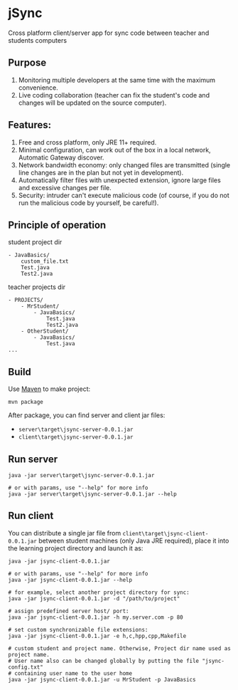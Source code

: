 # jSync
Cross platform client/server app for sync code between teacher and students computers

## Purpose
1. Monitoring multiple developers at the same time with the maximum convenience.
2. Live coding collaboration (teacher can fix the student's code and changes will be updated on the source computer).

## Features:
1. Free and cross platform, only JRE 11+ required.
2. Minimal configuration, can work out of the box in a local network, Automatic Gateway discover.
3. Network bandwidth economy: only changed files are transmitted (single line changes are in the plan but not yet in development).
4. Automatically filter files with unexpected extension, ignore large files and excessive changes per file.
5. Security: intruder can't execute malicious code (of course, if you do not run the malicious code by yourself, be careful!).

## Principle of operation
student project dir
```
- JavaBasics/
    custom_file.txt
    Test.java
    Test2.java
```

teacher projects dir
```
- PROJECTS/
    - MrStudent/
        - JavaBasics/
            Test.java
            Test2.java
    - OtherStudent/
        - JavaBasics/
            Test.java 
...       
```

## Build
Use [Maven](https://maven.apache.org/) to make project:
```
mvn package
```

After package, you can find server and client jar files:
- `server\target\jsync-server-0.0.1.jar`
- `client\target\jsync-server-0.0.1.jar`

## Run server
```
java -jar server\target\jsync-server-0.0.1.jar

# or with params, use "--help" for more info
java -jar server\target\jsync-server-0.0.1.jar --help
```


## Run client
You can distribute a single jar file from `client\target\jsync-client-0.0.1.jar` between student machines 
(only Java JRE required), place it into the learning project directory and launch it as:

```
java -jar jsync-client-0.0.1.jar

# or with params, use "--help" for more info
java -jar jsync-client-0.0.1.jar --help

# for example, select another project directory for sync:
java -jar jsync-client-0.0.1.jar -d "/path/to/project"

# assign predefined server host/ port:
java -jar jsync-client-0.0.1.jar -h my.server.com -p 80

# set custom synchronizable file extensions:
java -jar jsync-client-0.0.1.jar -e h,c,hpp,cpp,Makefile

# custom student and project name. Otherwise, Project dir name used as project name.
# User name also can be changed globally by putting the file "jsync-config.txt" 
# containing user name to the user home
java -jar jsync-client-0.0.1.jar -u MrStudent -p JavaBasics
```  